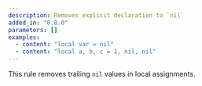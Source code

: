```yaml
---
description: Removes explicit declaration to `nil`
added_in: "0.8.0"
parameters: []
examples:
  - content: "local var = nil"
  - content: "local a, b, c = 1, nil, nil"
---
```


This rule removes trailing `nil` values in local assignments.
